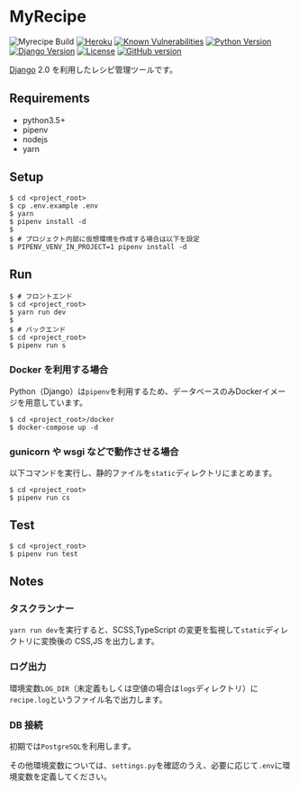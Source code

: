 # MyRecipe

![Myrecipe Build](https://github.com/gotoeveryone/myrecipe/workflows/Myrecipe%20Build/badge.svg)
[![Heroku](http://heroku-badge.herokuapp.com/?app=myrecipe-k2ss&svg=1)](https://myrecipe-k2ss.herokuapp.com/)
[![Known Vulnerabilities](https://snyk.io/test/github/gotoeveryone/myrecipe/badge.svg)](https://snyk.io/test/github/gotoeveryone/myrecipe)
[![Python Version](https://img.shields.io/badge/python-3.5%20|%203.6%20|%203.7-0366d6.svg)](https://www.python.org/)
[![Django Version](https://img.shields.io/badge/django-2.0-0366d6.svg)](https://docs.djangoproject.com/ja/2.0/)
[![License](https://img.shields.io/badge/License-BSD%203--Clause-blue.svg)](https://github.com/gotoeveryone/myrecipe/blob/master/LICENSE)
[![GitHub version](https://badge.fury.io/gh/gotoeveryone%2Fmyrecipe.svg)](https://badge.fury.io/gh/gotoeveryone%2Fmyrecipe)

[Django](https://github.com/django/django) 2.0 を利用したレシピ管理ツールです。

## Requirements

*   python3.5+
*   pipenv
*   nodejs
*   yarn

## Setup

```console
$ cd <project_root>
$ cp .env.example .env
$ yarn
$ pipenv install -d
$
$ # プロジェクト内部に仮想環境を作成する場合は以下を設定
$ PIPENV_VENV_IN_PROJECT=1 pipenv install -d
```

## Run

```
$ # フロントエンド
$ cd <project_root>
$ yarn run dev
$
$ # バックエンド
$ cd <project_root>
$ pipenv run s
```

### Docker を利用する場合

Python（Django）は`pipenv`を利用するため、データベースのみDockerイメージを用意しています。

```
$ cd <project_root>/docker
$ docker-compose up -d
```

### gunicorn や wsgi などで動作させる場合

以下コマンドを実行し、静的ファイルを`static`ディレクトリにまとめます。

```
$ cd <project_root>
$ pipenv run cs
```

## Test

```
$ cd <project_root>
$ pipenv run test
```

## Notes

### タスクランナー

`yarn run dev`を実行すると、SCSS,TypeScript の変更を監視して`static`ディレクトリに変換後の CSS,JS を出力します。

### ログ出力

環境変数`LOG_DIR`（未定義もしくは空値の場合は`logs`ディレクトリ）に`recipe.log`というファイル名で出力します。

### DB 接続

初期では`PostgreSQL`を利用します。

その他環境変数については、`settings.py`を確認のうえ、必要に応じて`.env`に環境変数を定義してください。
